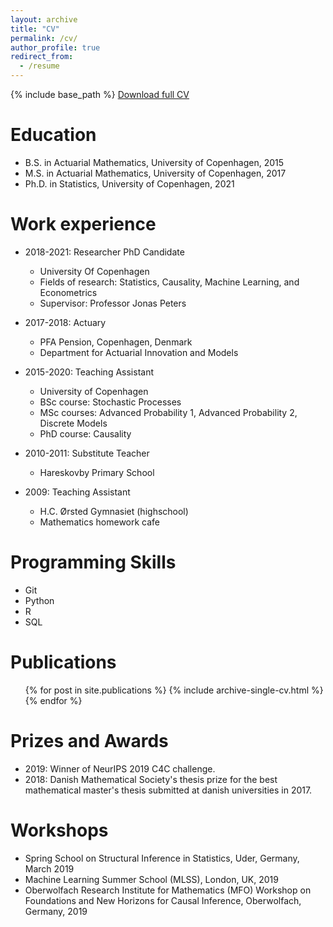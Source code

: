 ```yaml
---
layout: archive
title: "CV"
permalink: /cv/
author_profile: true
redirect_from:
  - /resume
---
```


{% include base_path %}
<a id="raw-url" href="https://github.com/MartinEmilJakobsen/MartinEmilJakobsen.github.io/blob/b325211a46eae49ac8e07eb3e9e8e403c85c1333/files/CV_MartinEmilJakobsen.pdf">Download full CV</a>


Education
======
* B.S. in Actuarial Mathematics, University of Copenhagen, 2015
* M.S. in Actuarial Mathematics, University of Copenhagen, 2017
* Ph.D. in Statistics, University of Copenhagen, 2021

Work experience
======
* 2018-2021: Researcher PhD Candidate
  * University Of Copenhagen
  * Fields of research: Statistics, Causality, Machine Learning, and Econometrics
  * Supervisor: Professor Jonas Peters
  
* 2017-2018: Actuary
  * PFA Pension, Copenhagen, Denmark
  * Department for Actuarial Innovation and Models

* 2015-2020: Teaching Assistant
  * University of Copenhagen
  * BSc course: Stochastic Processes
  * MSc courses: Advanced Probability 1, Advanced Probability 2, Discrete Models
  * PhD course: Causality

* 2010-2011: Substitute Teacher
  * Hareskovby Primary School 

* 2009: Teaching Assistant
  * H.C. Ørsted Gymnasiet (highschool)
  * Mathematics homework cafe
  
Programming Skills
======
* Git
* Python
* R
* SQL


Publications
======
  <ul>{% for post in site.publications %}
    {% include archive-single-cv.html %}
  {% endfor %}</ul>
  
Prizes and Awards
======
* 2019: Winner of NeurIPS 2019 C4C challenge.
* 2018: Danish Mathematical Society's thesis prize for the best mathematical master's thesis submitted at danish universities in 2017.
  
Workshops
======
* Spring School on Structural Inference in Statistics, Uder, Germany, March 2019
* Machine Learning Summer School (MLSS), London, UK, 2019
* Oberwolfach Research Institute for Mathematics (MFO) Workshop on Foundations and New Horizons for Causal Inference, Oberwolfach, Germany, 2019
